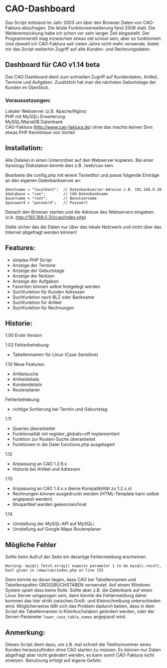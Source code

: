 # CAO-Dashboard

Das Script entstand im Jahr 2003 um über den Browser Daten von CAO-Faktura abzufragen. Die letzte Funktionserweiterung fand 2008 statt. Die Weiterentwicklung habe ich schon vor sehr langer Zeit eingestellt. Der Programmierstil mag inzwischen etwas old school sein, aber es funktioniert. Und obwohl ich CAO-Faktura seit vielen Jahre nicht mehr verwende, bietet mir das Script weiterhin Zugriff auf alte Kunden- und Rechnungsdaten. 


## Dashboard für CAO v1.14 beta 

Das CAO Dashboard dient zum schnellen Zugriff auf Kundendaten, Artikel, Termine und Aufgaben. Zusätzlich hat man die nächsten Geburtstage der Kunden im Überblick.


### Voraussetzungen:

Lokaler Webserver (z.B. Apache/Nginx)  
PHP mit MySQLi Erweiterung  
MySQL/MariaDB Datenbank  
CAO-Faktura (http://www.cao-faktura.de) ohne das machts keinen Sinn  
etwas PHP Kenntnisse von Vorteil


## Installation:

Alle Dateien in einen Unterordner auf den Webserver kopieren. Bei einer Synology Diskstation könnte dies z.B. /web/cao sein.

Bearbeite die config.php mit einem Texteditor und passe folgende Einträge an den eigenen Datenbankserver an: 

```
$hostname = "localhost";  // Datenbankserver-Adresse z.B. 192.168.0.20  
$database = "cao";        // CAO-Datenbankname  
$username = "root";       // Benutzername  
$password = "password";   // Passwort  
```

Danach den Browser starten und die Adresse des Webservers eingeben (z.b. http://192.168.0.20/cao/index.php)

Stelle sicher das die Daten nur über das lokale Netzwerk und nicht über das Internet abgefragt werden können!


## Features:
- simples PHP Script
- Anzeige der Termine
- Anzeige der Geburtstage
- Anzeige der Notizen
- Anzeige der Aufgaben
- Favoriten können selbst festgelegt werden
- Suchfunktion für Kunden Adressen
- Suchfunktion nach BLZ oder Bankname
- Suchfunktion für Artikel
- Suchfunktion für Rechnungen

## Historie:
1.00
Erste Version

1.02
Fehlerbehebung:  
- Tabellennamen für Linux (Case Sensitive)

1.10
Neue Features:  
- Artikelsuche  
- Artikeldetails  
- Kundendetails  
- Routenplaner  

Fehlerbehebung:  
- richtige Sortierung bei Termin und Geburtstag

1.11
- Queries überarbeitet  
- Funktionalität mit register_globals=off implementiert  
- Funktion zur Routen-Suche überarbeitet  
- Funktionen in die Datei functions.php ausgelagert  

1.12
- Anpassung an CAO 1.2.6.x
- Historie bei Artikel und Adressen

1.13
- Anpassung an CAO 1.4.x.x (keine Kompatibilität zu 1.2.x.x)
- Rechnungen können ausgedruckt werden (HTML-Template kann selbst angepasst werden)
- Shopartikel werden gekennzeichnet

1.14
- Umstellung der MySQL-API auf MySQLi
- Umstellung auf Google Maps Routenplaner


## Mögliche Fehler

Sollte beim Aufruf der Seite ein derartige Fehlermeldung erscheinen:

`Warning: mysqli_fetch_array() expects parameter 1 to be mysqli_result, bool given in /www/cao/index.php on line 155`

Dann könnte es daran liegen, dass CAO bei Tabellennamen und Tabellenspalten GROSSBUCHSTABEN verwendet. Auf einem Windows System spielt dass keine Rolle. Sollte aber z.B. die Datenbank auf einen Linux Server umgezogen sein, dann könnte die Fehlermeldung daher kommen das hier strikt zwischen Groß- und Kleinschreibung unterschieden wird. Möglicherweise läßt sich das Problem dadurch beben, dass in dem Script die Tabellennamen in Kleinbuchstaben geändert werden, oder der Server-Parameter `lower_case_table_names` angepasst wird.

## Anmerkung:

Dieses Script dient dazu, um z.B. mal schnell die Telefonnummer eines Kunden herauszufinden ohne CAO starten zu müssen. Es können nur Daten abgefragt aber nicht geändert werden, es kann somit CAO-Faktura nicht ersetzen. Benutzung erfolgt auf eigene Gefahr.